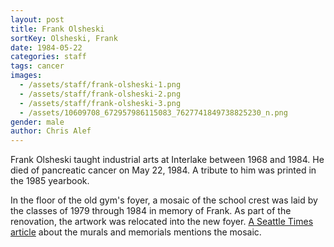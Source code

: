 ```yaml
---
layout: post
title: Frank Olsheski
sortKey: Olsheski, Frank
date: 1984-05-22
categories: staff
tags: cancer
images:
  - /assets/staff/frank-olsheski-1.png
  - /assets/staff/frank-olsheski-2.png
  - /assets/staff/frank-olsheski-3.png
  - /assets/10609708_672957986115083_7627741849738825230_n.png
gender: male
author: Chris Alef
---
```

Frank Olsheski taught industrial arts at Interlake between 1968 and 1984. He died of pancreatic cancer on May 22, 1984.  A tribute to him was printed in the 1985 yearbook.

In the floor of the old gym's foyer, a mosaic of the school crest was laid by the classes of 1979 through 1984 in memory of Frank. As part of the renovation, the artwork was relocated into the new foyer. [A Seattle Times article](https://archive.seattletimes.com/archive/?date=20050911&slug=renovations09m) about the murals and memorials mentions the mosaic.
